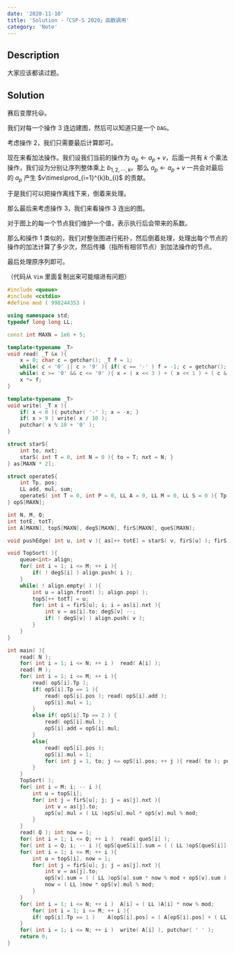 ```yaml
---
date: '2020-11-10'
title: 'Solution -「CSP-S 2020」函数调用'
category: 'Note'
---
```


## Description

大家应该都读过题。

## Solution

赛后变摩托😃。

我们对每一个操作 $3$ 连边建图，然后可以知道只是一个 $\texttt{DAG}$。

考虑操作 $2$，我们只需要最后计算即可。

现在来看加法操作。我们设我们当前的操作为 $a_{p}\leftarrow a_{p}+v$，后面一共有 $k$ 个乘法操作，我们设为分别让序列整体乘上 $b_{1,2,\cdots,k}$。那么 $a_{p}\leftarrow a_{p}+v$ 一共会对最后的 $a_{p}$ 产生 $v\times\prod_{i=1}^{k}b_{i}$ 的贡献。

于是我们可以把操作离线下来，倒着来处理。

那么最后来考虑操作 $3$，我们来看操作 $3$ 连出的图。

对于图上的每一个节点我们维护一个值，表示执行后会带来的系数。

那么和操作 $1$ 类似的，我们对整张图进行拓扑，然后倒着处理，处理出每个节点的操作的加法计算了多少次，然后传播（指所有相邻节点）到加法操作的节点。

最后处理原序列即可。

（代码从 $\texttt{Vim}$ 里面复制出来可能缩进有问题）

```cpp
#include <queue>
#include <cstdio>
#define mod ( 998244353 )

using namespace std;
typedef long long LL;

const int MAXN = 1e6 + 5;

template<typename _T>
void read( _T &x ){
    x = 0; char c = getchar(); _T f = 1;
    while( c < '0' || c > '9' ){ if( c == '-' )	f = -1; c = getchar(); }
    while( c >= '0' && c <= '9' ){ x = ( x << 3 ) + ( x << 1 ) + ( c & 15 ); c = getchar(); }
    x *= f;
}

template<typename _T>
void write( _T x ){
    if( x < 0 ){ putchar( '-' ); x = -x; }
    if( x > 9 )	write( x / 10 );
    putchar( x % 10 + '0' );
}

struct starS{
    int to, nxt;
    starS( int T = 0, int N = 0 ){ to = T; nxt = N; }
} as[MAXN * 2];

struct operateS{
    int Tp, pos;
    LL add, mul, sum;
    operateS( int T = 0, int P = 0, LL A = 0, LL M = 0, LL S = 0 ){ Tp = T; pos = P; add = A; mul = M; sum = S; }
} opS[MAXN];

int N, M, Q;
int totE, totT;
int A[MAXN], topS[MAXN], degS[MAXN], firS[MAXN], queS[MAXN];

void pushEdge( int u, int v ){ as[++ totE] = starS( v, firS[u] ); firS[u] = totE; }

void TopSort( ){
    queue<int> align;
    for( int i = 1; i <= M; ++ i ){
		if( ! degS[i] )	align.push( i );
    }
    while( ! align.empty( ) ){
		int u = align.front( ); align.pop( );
		topS[++ totT] = u;
		for( int i = firS[u]; i; i = as[i].nxt ){
		    int v = as[i].to; degS[v] --;
		    if( ! degS[v] ) align.push( v );
		}
    }
}

int main( ){
    read( N );
    for( int i = 1; i <= N; ++ i )  read( A[i] );
    read( M );
    for( int i = 1; i <= M; ++ i ){
		read( opS[i].Tp );
		if( opS[i].Tp == 1 ){
		    read( opS[i].pos ); read( opS[i].add );
		    opS[i].mul = 1;
		}
		else if( opS[i].Tp == 2 ) {
		    read( opS[i].mul );
		    opS[i].add = opS[i].mul;
		}
		else{
		    read( opS[i].pos );
		    opS[i].mul = 1;
		    for( int j = 1, to; j <= opS[i].pos; ++ j ){ read( to ); pushEdge( i, to ); degS[to] ++; }
		}
    }
    TopSort( );
    for( int i = M; i; -- i ){
		int u = topS[i];
		for( int j = firS[u]; j; j = as[j].nxt ){
		    int v = as[j].to;
		    opS[u].mul = ( LL )opS[u].mul * opS[v].mul % mod;
		}
    }
    read( Q ); int now = 1;
    for( int i = 1; i <= Q; ++ i )  read( queS[i] );
    for( int i = Q; i; -- i ){ opS[queS[i]].sum = ( ( LL )opS[queS[i]].sum + now ) % mod; now = ( LL )now * opS[queS[i]].mul % mod; }
    for( int i = 1; i <= M; ++ i ){
		int u = topS[i], now = 1;
		for( int j = firS[u]; j; j = as[j].nxt ){
		    int v = as[j].to;
		    opS[v].sum = ( ( LL )opS[u].sum * now % mod + opS[v].sum ) % mod;
		    now = ( LL )now * opS[v].mul % mod;
		}
    }
    for( int i = 1; i <= N; ++ i )  A[i] = ( LL )A[i] * now % mod;
	    for( int i = 1; i <= M; ++ i ){
		if( opS[i].Tp == 1 )	A[opS[i].pos] = ( A[opS[i].pos] + ( LL )opS[i].add * opS[i].sum % mod ) % mod;
    }
    for( int i = 1; i <= N; ++ i )  write( A[i] ), putchar( ' ' );
    return 0;
}
```